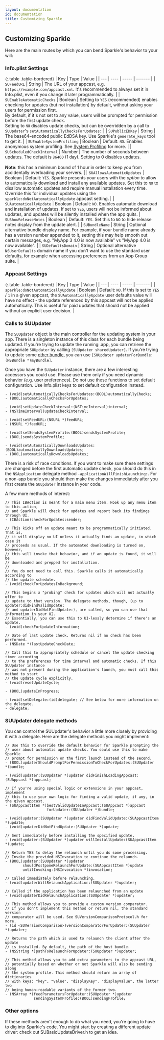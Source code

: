 ```yaml
---
layout: documentation
id: documentation
title: Customizing Sparkle
---
```

## Customizing Sparkle

Here are the main routes by which you can bend Sparkle's behavior to your will:

### Info.plist Settings

{:.table .table-bordered}
| Key | Type | Value |
| --- | ---- | ----- | ------- |
| `SUFeedURL` | String | The URL of your appcast, e.g. `https://example.com/appcast.xml`. It's recommended to always set it in Info.plist, even if you change it later programmatically. |
| `SUEnableAutomaticChecks` | Boolean | Setting to `YES` (recommended) enables checking for updates (but not installation) by default, without asking your users for permission first. <br>By default, if it's not set to any value, users will be prompted for permission before the first update check. <br>Setting to `NO` disables update checks, but can be overridden by a call to `SUUpdater`'s `setAutomaticallyChecksForUpdates:` |
| `SUPublicEDKey` | String | The base64-encoded public EdDSA key. Use Sparkle's `generate_keys` tool to get it. |
| `SUEnableSystemProfiling` | Boolean | Default: `NO`. Enables anonymous system profiling. See [System Profiling](/documentation/system-profiling) for more. |
| `SUScheduledCheckInterval` | Number | The number of seconds between updates. The default is `86400` (1 day). Setting to 0 disables updates. <br /><br />**Note:** this has a minimum bound of 1 hour in order to keep you from accidentally overloading your servers. |
| `SUAllowsAutomaticUpdates` | Boolean | Default: `YES`. Sparkle presents your users with the *option* to allow to automatically download and install any available updates. Set this to `NO` to disallow automatic updates and require manual installation every time. Override this for individual updates using the `sparkle:doNotAutomaticallyUpdate` appcast setting. |
| `SUAutomaticallyUpdate` | Boolean | Default: `NO`. Enables automatic download and installation of updates. If set to `YES`, users will not be informed about updates, and updates will be silently installed when the app quits.
| `SUShowReleaseNotes` | Boolean | Default: `YES`. Set this to `NO` to hide release notes display from the update alert. |
| `SUBundleName` | String | Optional alternative bundle display name. For example, if your bundle name already has a version number appended to it, setting this may help smooth out certain messages, e.g. "MyApp 3 4.0 is now available" vs "MyApp 4.0 is now available". |
| `SUDefaultsDomain` | String | Optional alternative `NSUserDefaults` domain name if you don't want to use the standard user defaults, for example when accessing preferences from an App Group suite. |

### Appcast Settings

{:.table .table-bordered}
| Key | Type | Value |
| --- | ---- | ----- | ------- |
| `sparkle:doNotAutomaticallyUpdate` | Boolean | Default: `NO`. If this is set to `YES` / `1` in a given appcast, the `SUAutomaticallyUpdate` user defaults value will have no effect - the update referenced by this appcast will not be applied automatically. This is useful for paid updates that should not be applied without an explicit user decision. |

### Calls to SUUpdater

The `SUUpdater` object is the main controller for the updating system in your app. There is a singleton instance of this class for each bundle being updated. If you're trying to update the running .app, you can retrieve the appropriate `SUUpdater` by calling `[SUUpdater sharedUpdater]`. If you're trying to update some [other bundle](/documentation/bundles/), you can use `[SUUpdater updaterForBundle:(NSBundle *)myBundle]`.

Once you have the `SUUpdater` instance, there are a few interesting accessors you could use. Please use them only if you need dynamic behavior (e.g. user preferences). Do not use these functions to set default configuration. Use Info.plist keys to set default configuration instead.

    - (void)setAutomaticallyChecksForUpdates:(BOOL)automaticallyChecks;
    - (BOOL)automaticallyChecksForUpdates;

    - (void)setUpdateCheckInterval:(NSTimeInterval)interval;
    - (NSTimeInterval)updateCheckInterval;

    - (void)setFeedURL:(NSURL *)feedURL;
    - (NSURL *)feedURL;

    - (void)setSendsSystemProfile:(BOOL)sendsSystemProfile;
    - (BOOL)sendsSystemProfile;

    - (void)setAutomaticallyDownloadsUpdates:(BOOL)automaticallyDownloadsUpdates;
    - (BOOL)automaticallyDownloadsUpdates;

There is a risk of race conditions. If you want to make sure these settings are changed before the first automatic update check, you should do this in the `NSApplication` delegate method `-applicationWillFinishLaunching:`. For a non-app bundle you should then make the changes immediately after you first create the `SUUpdater` instance in your code.

A few more methods of interest:

    // This IBAction is meant for a main menu item. Hook up any menu item to this action,
    // and Sparkle will check for updates and report back its findings through UI.
    - (IBAction)checkForUpdates:sender;

    // This kicks off an update meant to be programmatically initiated. That is,
    // it will display no UI unless it actually finds an update, in which case it
    // proceeds as usual. If the automated downloading is turned on, however,
    // this will invoke that behavior, and if an update is found, it will be
    // downloaded and prepped for installation.
    //
    // You do not need to call this. Sparkle calls it automatically according to
    // the update schedule.
    - (void)checkForUpdatesInBackground;

    // This begins a "probing" check for updates which will not actually offer to
    // update to that version. The delegate methods, though, (up to updater:didFindValidUpdate:
    // and updaterDidNotFindUpdate:), are called, so you can use that information in your UI.
    // Essentially, you can use this to UI-lessly determine if there's an update.
    - (void)checkForUpdateInformation;

    // Date of last update check. Returns nil if no check has been performed.
    - (NSDate *)lastUpdateCheckDate;

    // Call this to appropriately schedule or cancel the update checking timer according
    // to the preferences for time interval and automatic checks. If this SUUpdater instance
    // was not present during the application's launch, you must call this method to start
    // the update cycle explicitly.
    - (void)resetUpdateCycle;

    - (BOOL)updateInProgress;

    - (void)setDelegate:(id)delegate; // See below for more information on the delegate.
    - delegate;

### SUUpdater delegate methods

You can control the SUUpdater's behavior a little more closely by providing it with a delegate. Here are the delegate methods you might implement:

    // Use this to override the default behavior for Sparkle prompting the
    // user about automatic update checks. You could use this to make Sparkle
    // prompt for permission on the first launch instead of the second.
    - (BOOL)updaterShouldPromptForPermissionToCheckForUpdates:(SUUpdater *)bundle;

    - (void)updater:(SUUpdater *)updater didFinishLoadingAppcast:(SUAppcast *)appcast;

    // If you're using special logic or extensions in your appcast, implement
    // this to use your own logic for finding a valid update, if any, in the given appcast.
    - (SUAppcastItem *)bestValidUpdateInAppcast:(SUAppcast *)appcast
                       forUpdater:(SUUpdater *)bundle;

    - (void)updater:(SUUpdater *)updater didFindValidUpdate:(SUAppcastItem *)update;
    - (void)updaterDidNotFindUpdate:(SUUpdater *)update;

    // Sent immediately before installing the specified update.
    - (void)updater:(SUUpdater *)updater willInstallUpdate:(SUAppcastItem *)update;

    // Return YES to delay the relaunch until you do some processing.
    // Invoke the provided NSInvocation to continue the relaunch.
    - (BOOL)updater:(SUUpdater *)updater
            shouldPostponeRelaunchForUpdate:(SUAppcastItem *)update
            untilInvoking:(NSInvocation *)invocation;

    // Called immediately before relaunching.
    - (void)updaterWillRelaunchApplication:(SUUpdater *)updater;

    // Called if the application has been relaunched from an update
    - (void)updaterDidRelaunchApplication:(SUUpdater *)updater;

    // This method allows you to provide a custom version comparator.
    // If you don't implement this method or return nil, the standard version
    // comparator will be used. See SUVersionComparisonProtocol.h for more.
    - (id <SUVersionComparison>)versionComparatorForUpdater:(SUUpdater *)updater;

    // Returns the path which is used to relaunch the client after the update
    // is installed. By default, the path of the host bundle.
    - (NSString *)pathToRelaunchForUpdater:(SUUpdater *)updater;

    // This method allows you to add extra parameters to the appcast URL,
    // potentially based on whether or not Sparkle will also be sending along
    // the system profile. This method should return an array of dictionaries
    // with keys: "key", "value", "displayKey", "displayValue", the latter two
    // being human-readable variants of the former two.
    - (NSArray *)feedParametersForUpdater:(SUUpdater *)updater
                 sendingSystemProfile:(BOOL)sendingProfile;

### Other options

If these methods aren't enough to do what you need, you're going to have to dig into Sparkle's code. You might start by creating a different update driver: check out SUBasicUpdateDriver.h to get an idea.
